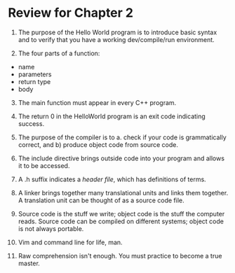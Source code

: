 # Review for Chapter 2

1. The purpose of the Hello World program is to introduce basic syntax and
to verify that you have a working dev/compile/run environment.

2. The four parts of a function:
 - name
 - parameters
 - return type
 - body

3. The main function must appear in every C++ program.

4. The return 0 in the HelloWorld program is an exit code indicating success.

5. The purpose of the compiler is to a. check if your code is grammatically
correct, and b) produce object code from source code.

6. The include directive brings outside code into your program and allows
it to be accessed.

7. A .h suffix indicates a _header file_, which has definitions of terms.

8. A linker brings together many translational units and links them together. A
translation unit can be thought of as a source code file.

9. Source code is the stuff we write; object code is the stuff the computer
reads. Source code can be compiled on different systems; object code is not
always portable.

10. Vim and command line for life, man.

11. Raw comprehension isn't enough. You must practice to become a true master.
